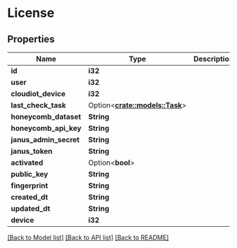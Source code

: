 # License

## Properties

Name | Type | Description | Notes
------------ | ------------- | ------------- | -------------
**id** | **i32** |  | [readonly]
**user** | **i32** |  | [readonly]
**cloudiot_device** | **i32** |  | [readonly]
**last_check_task** | Option<[**crate::models::Task**](Task.md)> |  | [readonly]
**honeycomb_dataset** | **String** |  | [readonly]
**honeycomb_api_key** | **String** |  | [readonly]
**janus_admin_secret** | **String** |  | [readonly]
**janus_token** | **String** |  | [readonly]
**activated** | Option<**bool**> |  | [optional]
**public_key** | **String** |  | [readonly]
**fingerprint** | **String** |  | [readonly]
**created_dt** | **String** |  | [readonly]
**updated_dt** | **String** |  | [readonly]
**device** | **i32** |  | [readonly]

[[Back to Model list]](../README.md#documentation-for-models) [[Back to API list]](../README.md#documentation-for-api-endpoints) [[Back to README]](../README.md)


